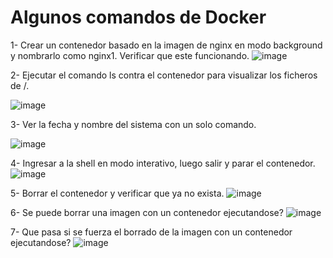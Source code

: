 # Algunos comandos de Docker
1- Crear un contenedor basado en la imagen de nginx en modo background y nombrarlo como nginx1. Verificar que este funcionando.
![image](https://github.com/julianzanetti/Docker-Udemy/assets/134458575/6625dfd3-d8b2-48ca-8b47-cd75e109506a)

2- Ejecutar el comando ls contra el contenedor para visualizar los ficheros de /.

![image](https://github.com/julianzanetti/Docker-Udemy/assets/134458575/25ae6b58-b444-4e6f-bc98-9a5a88c22b6c)

3- Ver la fecha y nombre del sistema con un solo comando.

![image](https://github.com/julianzanetti/Docker-Udemy/assets/134458575/51051e48-9573-45c8-b93f-54db5b2c08cd)

4- Ingresar a la shell en modo interativo, luego salir y parar el contenedor.
![image](https://github.com/julianzanetti/Docker-Udemy/assets/134458575/9bca5a31-f212-41f1-9bd8-fe50cebe2082)

5- Borrar el contenedor y verificar que ya no exista.
![image](https://github.com/julianzanetti/Docker-Udemy/assets/134458575/41640193-35a2-4946-ba17-a4e269f54252)

6- Se puede borrar una imagen con un contenedor ejecutandose?
![image](https://github.com/julianzanetti/Docker-Udemy/assets/134458575/17c63c05-1e42-4a13-96ba-3070ae58469d)

7- Que pasa si se fuerza el borrado de la imagen con un contenedor ejecutandose?
![image](https://github.com/julianzanetti/Docker-Udemy/assets/134458575/6017e5fd-ea9b-4087-8b09-807c8675f2b6)
